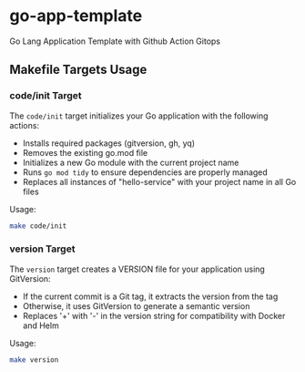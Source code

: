 # go-app-template

Go Lang Application Template with Github Action Gitops

## Makefile Targets Usage

### code/init Target

The `code/init` target initializes your Go application with the following actions:

- Installs required packages (gitversion, gh, yq)
- Removes the existing go.mod file
- Initializes a new Go module with the current project name
- Runs `go mod tidy` to ensure dependencies are properly managed
- Replaces all instances of "hello-service" with your project name in all Go files

Usage:

```bash
make code/init
```

### version Target

The `version` target creates a VERSION file for your application using GitVersion:

- If the current commit is a Git tag, it extracts the version from the tag
- Otherwise, it uses GitVersion to generate a semantic version
- Replaces '+' with '-' in the version string for compatibility with Docker and Helm

Usage:

```bash
make version
```

